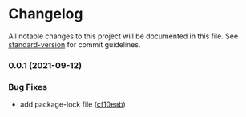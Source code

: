 # Changelog

All notable changes to this project will be documented in this file. See [standard-version](https://github.com/conventional-changelog/standard-version) for commit guidelines.

### 0.0.1 (2021-09-12)


### Bug Fixes

* add package-lock file ([cf10eab](https://github.com/ixuz/iotakingdoms/commit/cf10eab2986c4fe16372599908b45114c0d988ec))
